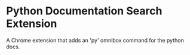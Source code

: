 Python Documentation Search Extension
=====================================

A Chrome extension that adds an 'py' omnibox command for the python docs.
